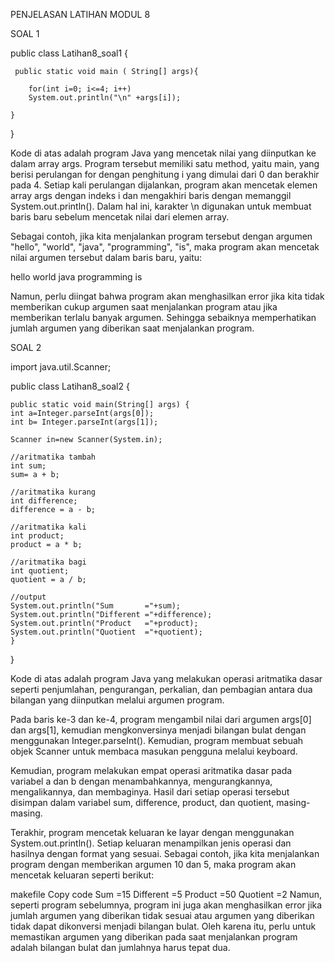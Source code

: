 
 PENJELASAN LATIHAN MODUL 8
 
 SOAL 1
 
 public class Latihan8_soal1 {
 
     public static void main ( String[] args){
     
        for(int i=0; i<=4; i++)
        System.out.println("\n" +args[i]);
         
    }
}


Kode di atas adalah program Java yang mencetak nilai yang diinputkan ke dalam array args. Program tersebut memiliki satu method, yaitu main, yang berisi perulangan for dengan penghitung i yang dimulai dari 0 dan berakhir pada 4. Setiap kali perulangan dijalankan, program akan mencetak elemen array args dengan indeks i dan mengakhiri baris dengan memanggil System.out.println(). Dalam hal ini, karakter \n digunakan untuk membuat baris baru sebelum mencetak nilai dari elemen array.

Sebagai contoh, jika kita menjalankan program tersebut dengan argumen "hello", "world", "java", "programming", "is", maka program akan mencetak nilai argumen tersebut dalam baris baru, yaitu:

hello
world
java
programming
is


Namun, perlu diingat bahwa program akan menghasilkan error jika kita tidak memberikan cukup argumen saat menjalankan program atau jika memberikan terlalu banyak argumen. Sehingga sebaiknya memperhatikan jumlah argumen yang diberikan saat menjalankan program.


SOAL 2


import java.util.Scanner;

public class Latihan8_soal2 {

    public static void main(String[] args) {
    int a=Integer.parseInt(args[0]);
    int b= Integer.parseInt(args[1]);

    Scanner in=new Scanner(System.in);

    //aritmatika tambah
    int sum;
    sum= a + b;

    //aritmatika kurang
    int difference;
    difference = a - b;

    //aritmatika kali
    int product;
    product = a * b;

    //aritmatika bagi
    int quotient;
    quotient = a / b;

    //output
    System.out.println("Sum       ="+sum);
    System.out.println("Different ="+difference);
    System.out.println("Product   ="+product);
    System.out.println("Quotient  ="+quotient);
    }
}


Kode di atas adalah program Java yang melakukan operasi aritmatika dasar seperti penjumlahan, pengurangan, perkalian, dan pembagian antara dua bilangan yang diinputkan melalui argumen program.

Pada baris ke-3 dan ke-4, program mengambil nilai dari argumen args[0] dan args[1], kemudian mengkonversinya menjadi bilangan bulat dengan menggunakan Integer.parseInt(). Kemudian, program membuat sebuah objek Scanner untuk membaca masukan pengguna melalui keyboard.

Kemudian, program melakukan empat operasi aritmatika dasar pada variabel a dan b dengan menambahkannya, mengurangkannya, mengalikannya, dan membaginya. Hasil dari setiap operasi tersebut disimpan dalam variabel sum, difference, product, dan quotient, masing-masing.

Terakhir, program mencetak keluaran ke layar dengan menggunakan System.out.println(). Setiap keluaran menampilkan jenis operasi dan hasilnya dengan format yang sesuai. Sebagai contoh, jika kita menjalankan program dengan memberikan argumen 10 dan 5, maka program akan mencetak keluaran seperti berikut:

makefile
Copy code
Sum       =15
Different =5
Product   =50
Quotient  =2
Namun, seperti program sebelumnya, program ini juga akan menghasilkan error jika jumlah argumen yang diberikan tidak sesuai atau argumen yang diberikan tidak dapat dikonversi menjadi bilangan bulat. Oleh karena itu, perlu untuk memastikan argumen yang diberikan pada saat menjalankan program adalah bilangan bulat dan jumlahnya harus tepat dua.
